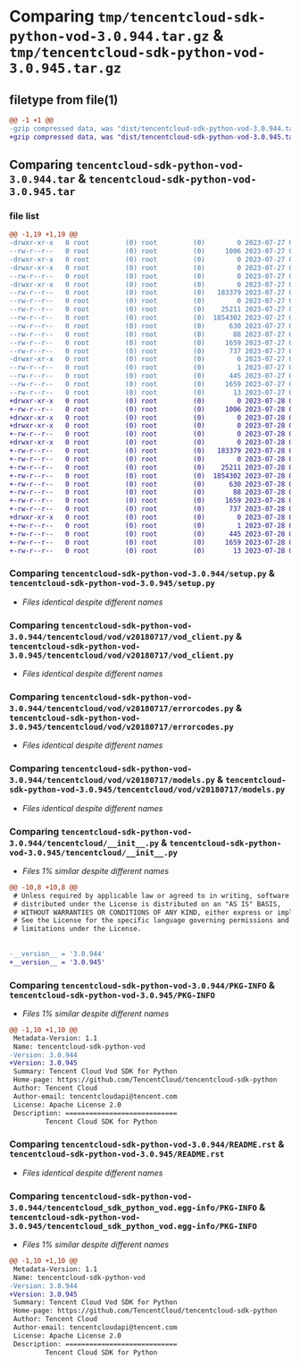 # Comparing `tmp/tencentcloud-sdk-python-vod-3.0.944.tar.gz` & `tmp/tencentcloud-sdk-python-vod-3.0.945.tar.gz`

## filetype from file(1)

```diff
@@ -1 +1 @@
-gzip compressed data, was "dist/tencentcloud-sdk-python-vod-3.0.944.tar", last modified: Thu Jul 27 02:27:31 2023, max compression
+gzip compressed data, was "dist/tencentcloud-sdk-python-vod-3.0.945.tar", last modified: Fri Jul 28 00:39:17 2023, max compression
```

## Comparing `tencentcloud-sdk-python-vod-3.0.944.tar` & `tencentcloud-sdk-python-vod-3.0.945.tar`

### file list

```diff
@@ -1,19 +1,19 @@
-drwxr-xr-x   0 root         (0) root         (0)        0 2023-07-27 02:27:31.000000 tencentcloud-sdk-python-vod-3.0.944/
--rw-r--r--   0 root         (0) root         (0)     1006 2023-07-27 02:27:31.000000 tencentcloud-sdk-python-vod-3.0.944/setup.py
-drwxr-xr-x   0 root         (0) root         (0)        0 2023-07-27 02:27:31.000000 tencentcloud-sdk-python-vod-3.0.944/tencentcloud/
-drwxr-xr-x   0 root         (0) root         (0)        0 2023-07-27 02:27:31.000000 tencentcloud-sdk-python-vod-3.0.944/tencentcloud/vod/
--rw-r--r--   0 root         (0) root         (0)        0 2023-07-27 02:27:31.000000 tencentcloud-sdk-python-vod-3.0.944/tencentcloud/vod/__init__.py
-drwxr-xr-x   0 root         (0) root         (0)        0 2023-07-27 02:27:31.000000 tencentcloud-sdk-python-vod-3.0.944/tencentcloud/vod/v20180717/
--rw-r--r--   0 root         (0) root         (0)   183379 2023-07-27 02:27:31.000000 tencentcloud-sdk-python-vod-3.0.944/tencentcloud/vod/v20180717/vod_client.py
--rw-r--r--   0 root         (0) root         (0)        0 2023-07-27 02:27:31.000000 tencentcloud-sdk-python-vod-3.0.944/tencentcloud/vod/v20180717/__init__.py
--rw-r--r--   0 root         (0) root         (0)    25211 2023-07-27 02:27:31.000000 tencentcloud-sdk-python-vod-3.0.944/tencentcloud/vod/v20180717/errorcodes.py
--rw-r--r--   0 root         (0) root         (0)  1854302 2023-07-27 02:27:31.000000 tencentcloud-sdk-python-vod-3.0.944/tencentcloud/vod/v20180717/models.py
--rw-r--r--   0 root         (0) root         (0)      630 2023-07-27 02:27:31.000000 tencentcloud-sdk-python-vod-3.0.944/tencentcloud/__init__.py
--rw-r--r--   0 root         (0) root         (0)       88 2023-07-27 02:27:31.000000 tencentcloud-sdk-python-vod-3.0.944/setup.cfg
--rw-r--r--   0 root         (0) root         (0)     1659 2023-07-27 02:27:31.000000 tencentcloud-sdk-python-vod-3.0.944/PKG-INFO
--rw-r--r--   0 root         (0) root         (0)      737 2023-07-27 02:27:31.000000 tencentcloud-sdk-python-vod-3.0.944/README.rst
-drwxr-xr-x   0 root         (0) root         (0)        0 2023-07-27 02:27:31.000000 tencentcloud-sdk-python-vod-3.0.944/tencentcloud_sdk_python_vod.egg-info/
--rw-r--r--   0 root         (0) root         (0)        1 2023-07-27 02:27:31.000000 tencentcloud-sdk-python-vod-3.0.944/tencentcloud_sdk_python_vod.egg-info/dependency_links.txt
--rw-r--r--   0 root         (0) root         (0)      445 2023-07-27 02:27:31.000000 tencentcloud-sdk-python-vod-3.0.944/tencentcloud_sdk_python_vod.egg-info/SOURCES.txt
--rw-r--r--   0 root         (0) root         (0)     1659 2023-07-27 02:27:31.000000 tencentcloud-sdk-python-vod-3.0.944/tencentcloud_sdk_python_vod.egg-info/PKG-INFO
--rw-r--r--   0 root         (0) root         (0)       13 2023-07-27 02:27:31.000000 tencentcloud-sdk-python-vod-3.0.944/tencentcloud_sdk_python_vod.egg-info/top_level.txt
+drwxr-xr-x   0 root         (0) root         (0)        0 2023-07-28 00:39:17.000000 tencentcloud-sdk-python-vod-3.0.945/
+-rw-r--r--   0 root         (0) root         (0)     1006 2023-07-28 00:39:17.000000 tencentcloud-sdk-python-vod-3.0.945/setup.py
+drwxr-xr-x   0 root         (0) root         (0)        0 2023-07-28 00:39:17.000000 tencentcloud-sdk-python-vod-3.0.945/tencentcloud/
+drwxr-xr-x   0 root         (0) root         (0)        0 2023-07-28 00:39:17.000000 tencentcloud-sdk-python-vod-3.0.945/tencentcloud/vod/
+-rw-r--r--   0 root         (0) root         (0)        0 2023-07-28 00:39:17.000000 tencentcloud-sdk-python-vod-3.0.945/tencentcloud/vod/__init__.py
+drwxr-xr-x   0 root         (0) root         (0)        0 2023-07-28 00:39:17.000000 tencentcloud-sdk-python-vod-3.0.945/tencentcloud/vod/v20180717/
+-rw-r--r--   0 root         (0) root         (0)   183379 2023-07-28 00:39:17.000000 tencentcloud-sdk-python-vod-3.0.945/tencentcloud/vod/v20180717/vod_client.py
+-rw-r--r--   0 root         (0) root         (0)        0 2023-07-28 00:39:17.000000 tencentcloud-sdk-python-vod-3.0.945/tencentcloud/vod/v20180717/__init__.py
+-rw-r--r--   0 root         (0) root         (0)    25211 2023-07-28 00:39:17.000000 tencentcloud-sdk-python-vod-3.0.945/tencentcloud/vod/v20180717/errorcodes.py
+-rw-r--r--   0 root         (0) root         (0)  1854302 2023-07-28 00:39:17.000000 tencentcloud-sdk-python-vod-3.0.945/tencentcloud/vod/v20180717/models.py
+-rw-r--r--   0 root         (0) root         (0)      630 2023-07-28 00:39:17.000000 tencentcloud-sdk-python-vod-3.0.945/tencentcloud/__init__.py
+-rw-r--r--   0 root         (0) root         (0)       88 2023-07-28 00:39:17.000000 tencentcloud-sdk-python-vod-3.0.945/setup.cfg
+-rw-r--r--   0 root         (0) root         (0)     1659 2023-07-28 00:39:17.000000 tencentcloud-sdk-python-vod-3.0.945/PKG-INFO
+-rw-r--r--   0 root         (0) root         (0)      737 2023-07-28 00:39:17.000000 tencentcloud-sdk-python-vod-3.0.945/README.rst
+drwxr-xr-x   0 root         (0) root         (0)        0 2023-07-28 00:39:17.000000 tencentcloud-sdk-python-vod-3.0.945/tencentcloud_sdk_python_vod.egg-info/
+-rw-r--r--   0 root         (0) root         (0)        1 2023-07-28 00:39:17.000000 tencentcloud-sdk-python-vod-3.0.945/tencentcloud_sdk_python_vod.egg-info/dependency_links.txt
+-rw-r--r--   0 root         (0) root         (0)      445 2023-07-28 00:39:17.000000 tencentcloud-sdk-python-vod-3.0.945/tencentcloud_sdk_python_vod.egg-info/SOURCES.txt
+-rw-r--r--   0 root         (0) root         (0)     1659 2023-07-28 00:39:17.000000 tencentcloud-sdk-python-vod-3.0.945/tencentcloud_sdk_python_vod.egg-info/PKG-INFO
+-rw-r--r--   0 root         (0) root         (0)       13 2023-07-28 00:39:17.000000 tencentcloud-sdk-python-vod-3.0.945/tencentcloud_sdk_python_vod.egg-info/top_level.txt
```

### Comparing `tencentcloud-sdk-python-vod-3.0.944/setup.py` & `tencentcloud-sdk-python-vod-3.0.945/setup.py`

 * *Files identical despite different names*

### Comparing `tencentcloud-sdk-python-vod-3.0.944/tencentcloud/vod/v20180717/vod_client.py` & `tencentcloud-sdk-python-vod-3.0.945/tencentcloud/vod/v20180717/vod_client.py`

 * *Files identical despite different names*

### Comparing `tencentcloud-sdk-python-vod-3.0.944/tencentcloud/vod/v20180717/errorcodes.py` & `tencentcloud-sdk-python-vod-3.0.945/tencentcloud/vod/v20180717/errorcodes.py`

 * *Files identical despite different names*

### Comparing `tencentcloud-sdk-python-vod-3.0.944/tencentcloud/vod/v20180717/models.py` & `tencentcloud-sdk-python-vod-3.0.945/tencentcloud/vod/v20180717/models.py`

 * *Files identical despite different names*

### Comparing `tencentcloud-sdk-python-vod-3.0.944/tencentcloud/__init__.py` & `tencentcloud-sdk-python-vod-3.0.945/tencentcloud/__init__.py`

 * *Files 1% similar despite different names*

```diff
@@ -10,8 +10,8 @@
 # Unless required by applicable law or agreed to in writing, software
 # distributed under the License is distributed on an "AS IS" BASIS,
 # WITHOUT WARRANTIES OR CONDITIONS OF ANY KIND, either express or implied.
 # See the License for the specific language governing permissions and
 # limitations under the License.
 
 
-__version__ = '3.0.944'
+__version__ = '3.0.945'
```

### Comparing `tencentcloud-sdk-python-vod-3.0.944/PKG-INFO` & `tencentcloud-sdk-python-vod-3.0.945/PKG-INFO`

 * *Files 1% similar despite different names*

```diff
@@ -1,10 +1,10 @@
 Metadata-Version: 1.1
 Name: tencentcloud-sdk-python-vod
-Version: 3.0.944
+Version: 3.0.945
 Summary: Tencent Cloud Vod SDK for Python
 Home-page: https://github.com/TencentCloud/tencentcloud-sdk-python
 Author: Tencent Cloud
 Author-email: tencentcloudapi@tencent.com
 License: Apache License 2.0
 Description: ============================
         Tencent Cloud SDK for Python
```

### Comparing `tencentcloud-sdk-python-vod-3.0.944/README.rst` & `tencentcloud-sdk-python-vod-3.0.945/README.rst`

 * *Files identical despite different names*

### Comparing `tencentcloud-sdk-python-vod-3.0.944/tencentcloud_sdk_python_vod.egg-info/PKG-INFO` & `tencentcloud-sdk-python-vod-3.0.945/tencentcloud_sdk_python_vod.egg-info/PKG-INFO`

 * *Files 1% similar despite different names*

```diff
@@ -1,10 +1,10 @@
 Metadata-Version: 1.1
 Name: tencentcloud-sdk-python-vod
-Version: 3.0.944
+Version: 3.0.945
 Summary: Tencent Cloud Vod SDK for Python
 Home-page: https://github.com/TencentCloud/tencentcloud-sdk-python
 Author: Tencent Cloud
 Author-email: tencentcloudapi@tencent.com
 License: Apache License 2.0
 Description: ============================
         Tencent Cloud SDK for Python
```

